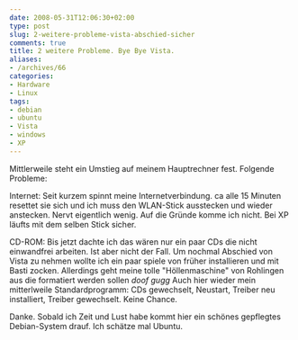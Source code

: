 ```yaml
---
date: 2008-05-31T12:06:30+02:00
type: post
slug: 2-weitere-probleme-vista-abschied-sicher
comments: true
title: 2 weitere Probleme. Bye Bye Vista.
aliases:
- /archives/66
categories:
- Hardware
- Linux
tags:
- debian
- ubuntu
- Vista
- windows
- XP
---
```


Mittlerweile steht ein Umstieg auf meinem Hauptrechner fest. Folgende
Probleme:

Internet: Seit kurzem spinnt meine Internetverbindung. ca alle 15 Minuten
resettet sie sich und ich muss den WLAN-Stick ausstecken und wieder
anstecken. Nervt eigentlich wenig. Auf die Gründe komme ich nicht. Bei XP
läufts mit dem selben Stick sicher.

CD-ROM: Bis jetzt dachte ich das wären nur ein paar CDs die nicht
einwandfrei arbeiten. Ist aber nicht der Fall. Um nochmal Abschied von
Vista zu nehmen wollte ich ein paar spiele von früher installieren und mit
Basti zocken. Allerdings geht meine tolle "Höllenmaschine" von Rohlingen
aus die formatiert werden sollen *doof gugg* Auch hier wieder mein
mitterlweile Standardprogramm: CDs gewechselt, Neustart, Treiber neu
installiert, Treiber gewechselt. Keine Chance.

Danke. Sobald ich Zeit und Lust habe kommt hier ein schönes gepflegtes
Debian-System drauf. Ich schätze mal Ubuntu.
